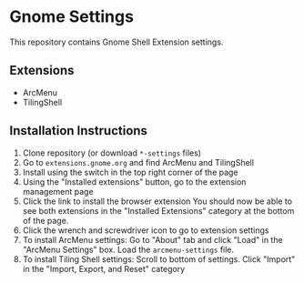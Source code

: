 # Gnome Settings
This repository contains Gnome Shell Extension settings.
## Extensions
- ArcMenu
- TilingShell
## Installation Instructions
1. Clone repository (or download `*-settings` files)
2. Go to `extensions.gnome.org` and find ArcMenu and TilingShell
3. Install using the switch in the top right corner of the page
4. Using the "Installed extensions" button, go to the extension management page
5. Click the link to install the browser extension
You should now be able to see both extensions in the "Installed Extensions" category at the bottom of the page.
6. Click the wrench and screwdriver icon to go to extension settings
7. To install ArcMenu settings: Go to "About" tab and click "Load" in the "ArcMenu Settings" box. Load the `arcmenu-settings` file.
8. To install Tiling Shell settings: Scroll to bottom of settings. Click "Import" in the "Import, Export, and Reset" category
